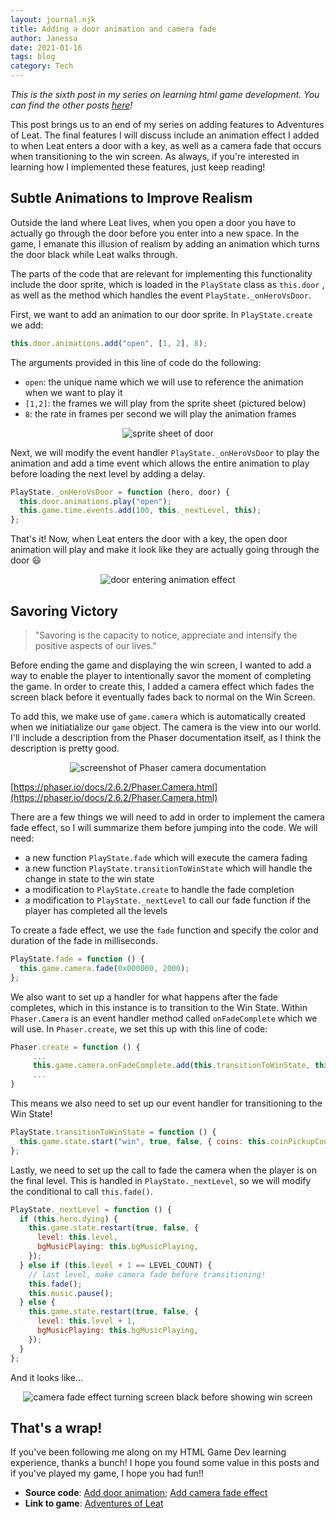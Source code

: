 ```yaml
---
layout: journal.njk
title: Adding a door animation and camera fade
author: Janessa
date: 2021-01-16
tags: blog
category: Tech
---
```


_This is the sixth post in my series on learning html game development. You can find the other posts [here](https://www.janessatran.com/tags/#game-dev)!_

This post brings us to an end of my series on adding features to Adventures of Leat. The final features I will discuss include an animation effect I added to when Leat enters a door with a key, as well as a camera fade that occurs when transitioning to the win screen. As always, if you're interested in learning how I implemented these features, just keep reading!

## Subtle Animations to Improve Realism

Outside the land where Leat lives, when you open a door you have to actually go through the door before you enter into a new space. In the game, I emanate this illusion of realism by adding an animation which turns the door black while Leat walks through.

The parts of the code that are relevant for implementing this functionality include the door sprite, which is loaded in the `PlayState` class as `this.door` , as well as the method which handles the event `PlayState._onHeroVsDoor`.

First, we want to add an animation to our door sprite. In `PlayState.create` we add:

```js
this.door.animations.add("open", [1, 2], 8);
```

The arguments provided in this line of code do the following:

- `open`: the unique name which we will use to reference the animation when we want to play it
- `[1,2]`: the frames we will play from the sprite sheet (pictured below)
- `8`: the rate in frames per second we will play the animation frames

<center><img src="https://i.imgur.com/MGkFN8t.png" alt="sprite sheet of door"></center>

Next, we will modify the event handler `PlayState._onHeroVsDoor` to play the animation and add a time event which allows the entire animation to play before loading the next level by adding a delay.

```js
PlayState._onHeroVsDoor = function (hero, door) {
  this.door.animations.play("open");
  this.game.time.events.add(100, this._nextLevel, this);
};
```

That's it! Now, when Leat enters the door with a key, the open door animation will play and make it look like they are actually going through the door 😃

<center><img src="https://i.imgur.com/1Af2fQ2.gif" alt="door entering animation effect"></center>

## Savoring Victory

> "Savoring is the capacity to notice, appreciate and intensify the positive aspects of our lives."

Before ending the game and displaying the win screen, I wanted to add a way to enable the player to intentionally savor the moment of completing the game. In order to create this, I added a camera effect which fades the screen black before it eventually fades back to normal on the Win Screen.

To add this, we make use of `game.camera` which is automatically created when we initiatialize our `game` object. The camera is the view into our world. I'll include a description from the Phaser documentation itself, as I think the description is pretty good.

<center><img src="https://i.imgur.com/8qOG4aK.png" alt="screenshot of Phaser camera documentation"></center>

[https://phaser.io/docs/2.6.2/Phaser.Camera.html](https://phaser.io/docs/2.6.2/Phaser.Camera.html)

There are a few things we will need to add in order to implement the camera fade effect, so I will summarize them before jumping into the code. We will need:

- a new function `PlayState.fade` which will execute the camera fading
- a new function `PlayState.transitionToWinState` which will handle the change in state to the win state
- a modification to `PlayState.create` to handle the fade completion
- a modification to `PlayState._nextLevel` to call our fade function if the player has completed all the levels

To create a fade effect, we use the `fade` function and specify the color and duration of the fade in milliseconds.

```js
PlayState.fade = function () {
  this.game.camera.fade(0x000000, 2000);
};
```

We also want to set up a handler for what happens after the fade completes, which in this instance is to transition to the Win State. Within `Phaser.Camera` is an event handler method called `onFadeComplete` which we will use. In `Phaser.create`, we set this up with this line of code:

```js
Phaser.create = function () {
     ...
     this.game.camera.onFadeComplete.add(this.transitionToWinState, this);
     ...
}
```

This means we also need to set up our event handler for transitioning to the Win State!

```js
PlayState.transitionToWinState = function () {
  this.game.state.start("win", true, false, { coins: this.coinPickupCount });
};
```

Lastly, we need to set up the call to fade the camera when the player is on the final level. This is handled in `PlayState._nextLevel`, so we will modify the conditional to call `this.fade()`.

```js
PlayState._nextLevel = function () {
  if (this.hero.dying) {
    this.game.state.restart(true, false, {
      level: this.level,
      bgMusicPlaying: this.bgMusicPlaying,
    });
  } else if (this.level + 1 == LEVEL_COUNT) {
    // last level, make camera fade before transitioning!
    this.fade();
    this.music.pause();
  } else {
    this.game.state.restart(true, false, {
      level: this.level + 1,
      bgMusicPlaying: this.bgMusicPlaying,
    });
  }
};
```

And it looks like...

<center><img src="https://i.imgur.com/G1QUHLw.gif" alt="camera fade effect turning screen black before showing win screen"></center>

## That's a wrap!

If you've been following me along on my HTML Game Dev learning experience, thanks a bunch! I hope you found some value in this posts and if you've played my game, I hope you had fun!!

- **Source code**: [Add door animation](https://github.com/janessatran/html5game/commit/78fcdc69c6aaa19d45f799575a2c6f1dc19f35a8); [Add camera fade effect](https://github.com/janessatran/html5game/commit/98d7316d3d8c0fa63fb2d887c0f2e2ae46a134aa)
- **Link to game**: [Adventures of Leat](https://janessatran.github.io/html5game/)
